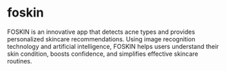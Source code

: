 # foskin
FOSKIN is an innovative app that detects acne types and provides personalized skincare recommendations. Using image recognition technology and artificial intelligence, FOSKIN helps users understand their skin condition, boosts confidence, and simplifies effective skincare routines.
